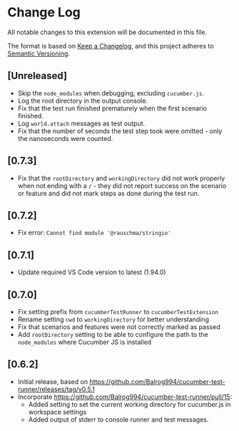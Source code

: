 # Change Log

All notable changes to this extension will be documented in this file.

The format is based on [Keep a Changelog](https://keepachangelog.com/en/1.0.0/),
and this project adheres to [Semantic Versioning](https://semver.org/spec/v2.0.0.html).

## [Unreleased]

- Skip the `node_modules` when debugging, excluding `cucumber.js`.
- Log the root directory in the output console.
- Fix that the test run finished prematurely when the first scenario finished.
- Log `world.attach` messages as test output.
- Fix that the number of seconds the test step took were omitted - only the nanoseconds were counted.

## [0.7.3]

- Fix that the `rootDirectory` and `workingDirectory` did not work properly when not ending with a `/` - they did not report success on the scenario or feature and did not mark steps as done during the test run.

## [0.7.2]

- Fix error: `Cannot find module '@rauschma/stringio'`

## [0.7.1]

- Update required VS Code version to latest (1.94.0)

## [0.7.0]

- Fix setting prefix from `cucumberTestRunner` to `cucumberTestExtension`
- Rename setting `cwd` to `workingDirectory` for better understanding
- Fix that scenarios and features were not correctly marked as passed
- Add `rootDirectory` setting to be able to configure the path to the `node_modules` where Cucumber JS is installed

## [0.6.2]

- Initial release, based on <https://github.com/Balrog994/cucumber-test-runner/releases/tag/v0.5.1>
- Incorporate <https://github.com/Balrog994/cucumber-test-runner/pull/15>:
  - Added setting to set the current working directory for cucumber.js in workspace settings
  - Added output of stderr to console runner and test messages.
